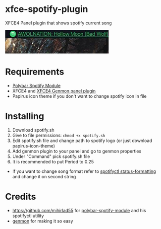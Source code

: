 # xfce-spotify-plugin
XFCE4 Panel plugin that shows spotify current song

![screenshot](/screenshots/1.jpg)


# Requirements
* [Polybar Spotify Module](https://github.com/mihirlad55/polybar-spotify-module)
* XFCE4 and [XFCE4 Genmon panel plugin](https://docs.xfce.org/panel-plugins/xfce4-genmon-plugin/start)
* Papirus icon theme if you don't want to change spotify icon in file

# Installing
1. Download spotify.sh
1. Give to file permissions: `chmod +x spotify.sh`
1. Edit spotify.sh file and change path to spotify logo (or just download papirus-icon-theme)
1. Add genmon plugin to your panel and go to genmon properties
1. Under "Command" pick spotify.sh file
1. It is recommended to put Period to 0.25

* If you want to change song format refer to [spotifyctl status-formatting](https://github.com/mihirlad55/polybar-spotify-module#status-formatting) and change it on second string

# Credits
* https://github.com/mihirlad55 for [polybar-spotify-module](https://github.com/mihirlad55/polybar-spotify-module) and his spotifyctl utility
* [genmon](https://docs.xfce.org/panel-plugins/xfce4-genmon-plugin/start) for making it so easy
